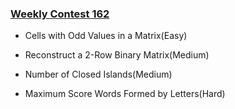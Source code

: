 ### [Weekly Contest 162](https://leetcode.com/contest/weekly-contest-162)

- Cells with Odd Values in a Matrix(Easy)

- Reconstruct a 2-Row Binary Matrix(Medium)

- Number of Closed Islands(Medium)

- Maximum Score Words Formed by Letters(Hard)
